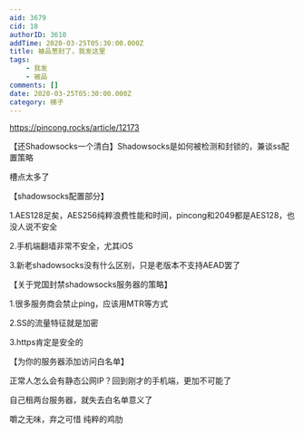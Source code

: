 ```yaml
---
aid: 3679
cid: 18
authorID: 3610
addTime: 2020-03-25T05:30:00.000Z
title: 被品葱封了，我发这里
tags:
    - 我发
    - 被品
comments: []
date: 2020-03-25T05:30:00.000Z
category: 梯子
---
```


https://pincong.rocks/article/12173

【还Shadowsocks一个清白】Shadowsocks是如何被检测和封锁的，兼谈ss配置策略

槽点太多了

【shadowsocks配置部分】

1.AES128足矣，AES256纯粹浪费性能和时间，pincong和2049都是AES128，也没人说不安全

2.手机端翻墙非常不安全，尤其iOS

3.新老shadowsocks没有什么区别，只是老版本不支持AEAD罢了

【关于党国封禁shadowsocks服务器的策略】

1.很多服务商会禁止ping，应该用MTR等方式

2.SS的流量特征就是加密

3.https肯定是安全的

【为你的服务器添加访问白名单】

正常人怎么会有静态公网IP？回到刚才的手机端，更加不可能了

自己租两台服务器，就失去白名单意义了

嚼之无味，弃之可惜 纯粹的鸡肋
